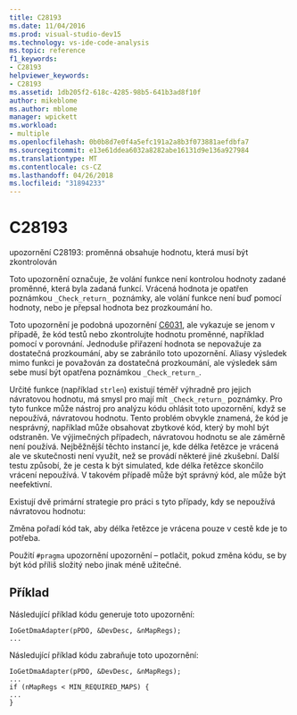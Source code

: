 ```yaml
---
title: C28193
ms.date: 11/04/2016
ms.prod: visual-studio-dev15
ms.technology: vs-ide-code-analysis
ms.topic: reference
f1_keywords:
- C28193
helpviewer_keywords:
- C28193
ms.assetid: 1db205f2-618c-4285-98b5-641b3ad8f10f
author: mikeblome
ms.author: mblome
manager: wpickett
ms.workload:
- multiple
ms.openlocfilehash: 0b0b8d7e0f4a5efc191a2a8b3f073881aefdbfa7
ms.sourcegitcommit: e13e61ddea6032a8282abe16131d9e136a927984
ms.translationtype: MT
ms.contentlocale: cs-CZ
ms.lasthandoff: 04/26/2018
ms.locfileid: "31894233"
---
```

# <a name="c28193"></a>C28193
upozornění C28193: proměnná obsahuje hodnotu, která musí být zkontrolován

 Toto upozornění označuje, že volání funkce není kontrolou hodnoty zadané proměnné, která byla zadaná funkcí. Vrácená hodnota je opatřen poznámkou `_Check_return_` poznámky, ale volání funkce není buď pomocí hodnoty, nebo je přepsal hodnota bez prozkoumání ho.

 Toto upozornění je podobná upozornění [C6031](../code-quality/c6031.md), ale vykazuje se jenom v případě, že kód testů nebo zkontrolujte hodnotu proměnné, například pomocí v porovnání. Jednoduše přiřazení hodnota se nepovažuje za dostatečná prozkoumání, aby se zabránilo toto upozornění. Aliasy výsledek mimo funkci je považován za dostatečná prozkoumání, ale výsledek sám sebe musí být opatřena poznámkou `_Check_return_`.

 Určité funkce (například `strlen`) existují téměř výhradně pro jejich návratovou hodnotu, má smysl pro mají mít `_Check_return_` poznámky. Pro tyto funkce může nástroj pro analýzu kódu ohlásit toto upozornění, když se nepoužívá, návratovou hodnotu. Tento problém obvykle znamená, že kód je nesprávný, například může obsahovat zbytkové kód, který by mohl být odstraněn. Ve výjimečných případech, návratovou hodnotu se ale záměrně není používá. Nejběžnější těchto instancí je, kde délka řetězce je vrácená ale ve skutečnosti není využít, než se provádí některé jiné zkušební. Další testu způsobí, že je cesta k být simulated, kde délka řetězce skončilo vrácení nepoužívá. V takovém případě může být správný kód, ale může být neefektivní.

 Existují dvě primární strategie pro práci s tyto případy, kdy se nepoužívá návratovou hodnotu:

 Změna pořadí kód tak, aby délka řetězce je vrácena pouze v cestě kde je to potřeba.

 Použití `#pragma` upozornění upozornění – potlačit, pokud změna kódu, se by být kód příliš složitý nebo jinak méně užitečné.

## <a name="example"></a>Příklad
 Následující příklad kódu generuje toto upozornění:

```
IoGetDmaAdapter(pPDO, &DevDesc, &nMapRegs);
...
```

 Následující příklad kódu zabraňuje toto upozornění:

```
IoGetDmaAdapter(pPDO, &DevDesc, &nMapRegs);
...
if (nMapRegs < MIN_REQUIRED_MAPS) {
...
}
```